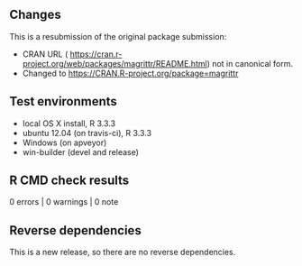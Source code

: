 ## Changes

This is a resubmission of the original package submission:

- CRAN URL ( https://cran.r-project.org/web/packages/magrittr/README.html) not in canonical form.
- Changed to https://CRAN.R-project.org/package=magrittr

## Test environments

* local OS X install, R 3.3.3
* ubuntu 12.04 (on travis-ci), R 3.3.3
* Windows (on apveyor)
* win-builder (devel and release)

## R CMD check results

0 errors | 0 warnings | 0 note


## Reverse dependencies

This is a new release, so there are no reverse dependencies.

